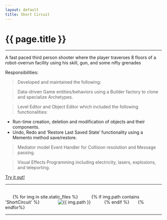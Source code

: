 ```yaml
---
layout: default
title: Short Circuit 
---
```

# {{ page.title }}

---

A fast paced third person shooter where the player traverses 8 floors of a robot-overrun facility using his skill, gun, and some nifty grenades

Responsibilities:

> Developed and maintained the following:

> Data-driven Game entities/behaviors using a Builder factory to clone and specialize Archetypes.

> Level Editor and Object Editor which included the following functionalities:
+ Run-time creation, deletion and modification of objects and their components.
+ Undo, Redo and ‘Restore Last Saved State’ functionality using a Memento method save/restore.

> Mediator model Event Handler for Collision resolution and Message passing.

> Visual Effects Programming including electricity, lasers, explosions, and teleporting.

[Try it out!](http://games.digipen.edu/games/shortcircuit)

---

<html>
    <div class="imageGrid">
        {% for img in site.static_files %}
            {% if img.path contains 'ShortCircuit' %}
                <img src="{{ img.path }}" alt="{{ img.path }}">
            {% endif %}
        {% endfor%}
    </div>
</html>

---
